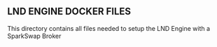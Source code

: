 ## LND ENGINE DOCKER FILES

This directory contains all files needed to setup the LND Engine with a SparkSwap Broker
